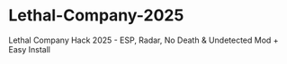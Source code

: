 # Lethal-Company-2025
Lethal Company Hack 2025 - ESP, Radar, No Death &amp; Undetected Mod + Easy Install
